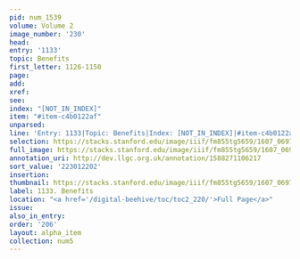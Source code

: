 ```yaml
---
pid: num_1539
volume: Volume 2
image_number: '230'
head:
entry: '1133'
topic: Benefits
first_letter: 1126-1150
page:
add:
xref:
see:
index: "[NOT_IN_INDEX]"
item: "#item-c4b0122af"
unparsed:
line: 'Entry: 1133|Topic: Benefits|Index: [NOT_IN_INDEX]|#item-c4b0122af'
selection: https://stacks.stanford.edu/image/iiif/fm855tg5659/1607_0697/898,2202,2824,961/full/0/default.jpg
full_image: https://stacks.stanford.edu/image/iiif/fm855tg5659/1607_0697/full/full/0/default.jpg
annotation_uri: http://dev.llgc.org.uk/annotation/1588271106217
sort_value: '223012202'
insertion:
thumbnail: https://stacks.stanford.edu/image/iiif/fm855tg5659/1607_0697/898,2202,600,180/250,/0/default.jpg
label: 1133. Benefits
location: "<a href='/digital-beehive/toc/toc2_220/'>Full Page</a>"
issue:
also_in_entry:
order: '206'
layout: alpha_item
collection: num5
---
```

